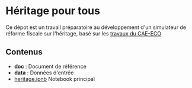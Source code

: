 # Héritage pour tous

Ce dépot est un travail préparatoire au développement d'un simulateur de réforme fiscale sur l'héritage, basé sur les [travaux du CAE-ECO](https://www.cae-eco.fr/repenser-lheritage) 

## Contenus

* **doc** : Document de référence
* **data** : Données d'entrée
* [heritage.ipnb](./heritage.ipynb) Notebook principal